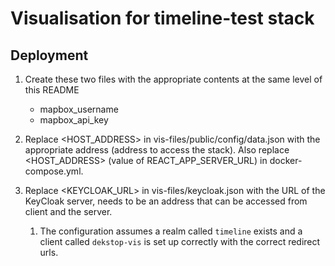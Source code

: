 # Visualisation for timeline-test stack

## Deployment

1. Create these two files with the appropriate contents at the same level of this README

   - mapbox_username
   - mapbox_api_key

2. Replace <HOST_ADDRESS> in vis-files/public/config/data.json with the appropriate address (address to access the stack). Also replace <HOST_ADDRESS> (value of REACT_APP_SERVER_URL) in docker-compose.yml.

3. Replace <KEYCLOAK_URL> in vis-files/keycloak.json with the URL of the KeyCloak server, needs to be an address that can be accessed from client and the server.
   1. The configuration assumes a realm called `timeline` exists and a client called `dekstop-vis` is set up correctly with the correct redirect urls.
